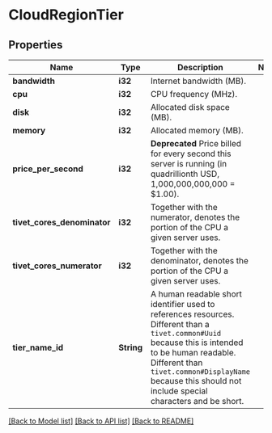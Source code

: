 # CloudRegionTier

## Properties

Name | Type | Description | Notes
------------ | ------------- | ------------- | -------------
**bandwidth** | **i32** | Internet bandwidth (MB). | 
**cpu** | **i32** | CPU frequency (MHz). | 
**disk** | **i32** | Allocated disk space (MB). | 
**memory** | **i32** | Allocated memory (MB). | 
**price_per_second** | **i32** | **Deprecated** Price billed for every second this server is running (in quadrillionth USD, 1,000,000,000,000 = $1.00). | 
**tivet_cores_denominator** | **i32** | Together with the numerator, denotes the portion of the CPU a given server uses. | 
**tivet_cores_numerator** | **i32** | Together with the denominator, denotes the portion of the CPU a given server uses. | 
**tier_name_id** | **String** | A human readable short identifier used to references resources. Different than a `tivet.common#Uuid` because this is intended to be human readable. Different than `tivet.common#DisplayName` because this should not include special characters and be short. | 

[[Back to Model list]](../README.md#documentation-for-models) [[Back to API list]](../README.md#documentation-for-api-endpoints) [[Back to README]](../README.md)


